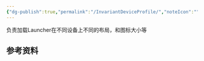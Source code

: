 ```yaml
---
{"dg-publish":true,"permalink":"/InvariantDeviceProfile/","noteIcon":""}
---
```


负责加载Launcher在不同设备上不同的布局，和图标大小等


## 参考资料